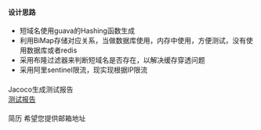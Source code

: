 #### 设计思路
- 短域名使用guava的Hashing函数生成
- 利用BiMap存储对应关系，当做数据库使用，内存中使用，方便测试，没有使用数据库或者redis
- 采用布隆过滤器来判断短域名是否存在，以解决缓存穿透问题
- 采用阿里sentinel限流，现实现根据IP限流


#### 
Jacoco生成测试报告  
[测试报告](jacoco.png)

####
简历
希望您提供邮箱地址


